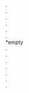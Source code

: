  .   
    .  
      .  
        .  
          .  
            .  
</span>*empty  <span>  
              .  
                .  
                  .  
                    .  
                      .  
                        .  
                          .  
